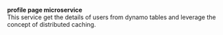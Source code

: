 **profile page microservice** <br>
This service get the details of users from dynamo tables and leverage the concept of distributed caching.
